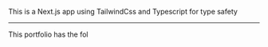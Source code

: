 This is a Next.js app using TailwindCss and Typescript for type safety

---
This portfolio has the fol
